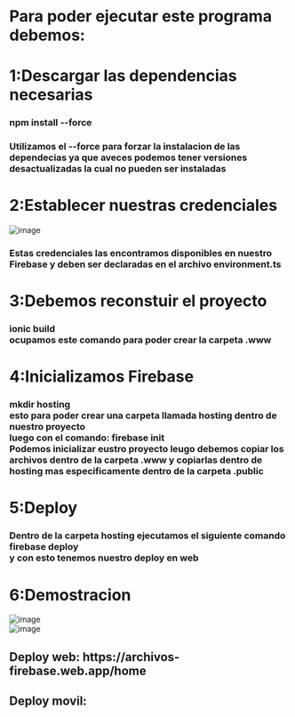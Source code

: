 <h1>Para poder ejecutar este programa debemos:</h1>
<h1>1:Descargar las dependencias necesarias</h1>
<h3>npm install --force</h3>
<h3>Utilizamos el --force para forzar la instalacion de las dependecias ya que aveces podemos tener versiones desactualizadas la cual no pueden ser instaladas</h3>
<h1>2:Establecer nuestras credenciales</h1>

![image](https://github.com/SandovalBrandon1027/App-para-subir-archivos-con-Storage/assets/117743657/c69991a7-fa06-4c2b-aa0d-e141e5e532e7) <br>
<h3>Estas credenciales las encontramos disponibles en nuestro Firebase y deben ser declaradas en el archivo environment.ts</h3>
<h1>3:Debemos reconstuir el proyecto </h1>
<h3>ionic build  <br> ocupamos este comando para poder crear la carpeta .www</h3>
<h1>4:Inicializamos Firebase</h1>
<h3>mkdir hosting <br> esto para poder crear una carpeta llamada hosting dentro de nuestro proyecto <br> luego con el comando: firebase init <br>Podemos inicializar eustro proyecto 
leugo debemos copiar los archivos dentro de la carpeta .www y copiarlas dentro de hosting mas especificamente dentro de la carpeta .public</h3>
<h1>5:Deploy</h1>
<h3>Dentro de la carpeta hosting ejecutamos el siguiente comando <br> firebase deploy <br> y con esto tenemos nuestro deploy en web</h3>
<h1>6:Demostracion</h1>

![image](https://github.com/SandovalBrandon1027/App-para-subir-archivos-con-Storage/assets/117743657/eb336d40-ade3-4123-8dc7-99bed0276fba) <br>
![image](https://github.com/SandovalBrandon1027/App-para-subir-archivos-con-Storage/assets/117743657/b9390f29-265e-4d46-bb95-b9899d7331be) <br>


<h2>Deploy web: https://archivos-firebase.web.app/home </h2>
<h2>Deploy movil: </h2>
